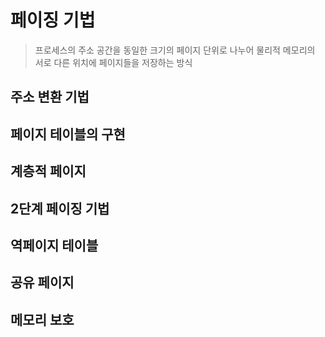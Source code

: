 # 페이징 기법
> 프로세스의 주소 공간을 동일한 크기의 페이지 단위로 나누어 물리적 메모리의 서로 다른 위치에 페이지들을 저장하는 방식

## 주소 변환 기법
## 페이지 테이블의 구현
## 계층적 페이지
## 2단계 페이징 기법
## 역페이지 테이블
## 공유 페이지
## 메모리 보호

